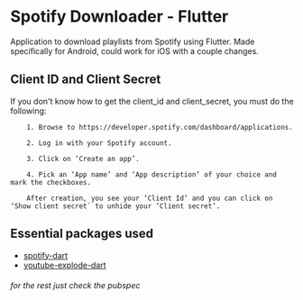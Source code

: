 # Spotify Downloader - Flutter

Application to download playlists from Spotify using Flutter.
Made specifically for Android, could work for iOS with a couple changes.

## Client ID and Client Secret

If you don't know how to get the client_id and client_secret, you must do the following:

```
    1. Browse to https://developer.spotify.com/dashboard/applications.

    2. Log in with your Spotify account.

    3. Click on ‘Create an app’.

    4. Pick an ‘App name’ and ‘App description’ of your choice and mark the checkboxes.

    After creation, you see your ‘Client Id’ and you can click on ‘Show client secret` to unhide your ’Client secret’.
```

## Essential packages used

- [spotify-dart](https://pub.dev/packages/spotify)
- [youtube-explode-dart](https://pub.dev/packages/youtube_explode_dart)

######   for the rest just check the pubspec
